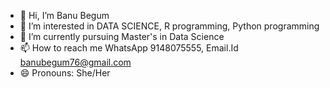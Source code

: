 - 👋 Hi, I’m Banu Begum
- 👀 I’m interested in DATA SCIENCE, R programming, Python programming
- 🌱 I’m currently pursuing Master's in Data Science
- 📫 How to reach me WhatsApp 9148075555, Email.Id banubegum76@gmail.com
- 😄 Pronouns: She/Her


<!---
banubegum76/banubegum76 is a ✨ special ✨ repository because its `README.md` (this file) appears on your GitHub profile.
You can click the Preview link to take a look at your changes.
--->
